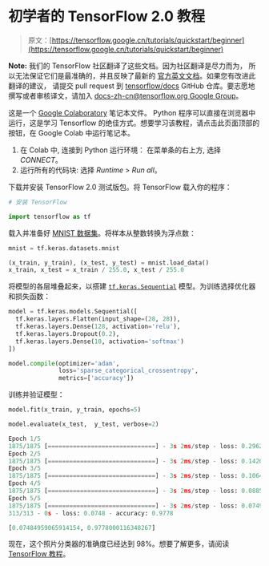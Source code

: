 # 初学者的 TensorFlow 2.0 教程

> 原文：[https://tensorflow.google.cn/tutorials/quickstart/beginner](https://tensorflow.google.cn/tutorials/quickstart/beginner)

**Note:** 我们的 TensorFlow 社区翻译了这些文档。因为社区翻译是尽力而为， 所以无法保证它们是最准确的，并且反映了最新的 [官方英文文档](https://tensorflow.google.cn/?hl=en)。如果您有改进此翻译的建议， 请提交 pull request 到 [tensorflow/docs](https://github.com/tensorflow/docs) GitHub 仓库。要志愿地撰写或者审核译文，请加入 [docs-zh-cn@tensorflow.org Google Group](https://groups.google.com/a/tensorflow.org/forum/#!forum/docs-zh-cn)。

这是一个 [Google Colaboratory](https://colab.research.google.com/notebooks/welcome.ipynb) 笔记本文件。 Python 程序可以直接在浏览器中运行，这是学习 Tensorflow 的绝佳方式。想要学习该教程，请点击此页面顶部的按钮，在 Google Colab 中运行笔记本。

1.  在 Colab 中, 连接到 Python 运行环境： 在菜单条的右上方, 选择 *CONNECT*。
2.  运行所有的代码块: 选择 *Runtime* > *Run all*。

下载并安装 TensorFlow 2.0 测试版包。将 TensorFlow 载入你的程序：

```py
# 安装 TensorFlow

import tensorflow as tf 
```

载入并准备好 [MNIST 数据集](http://yann.lecun.com/exdb/mnist/)。将样本从整数转换为浮点数：

```py
mnist = tf.keras.datasets.mnist

(x_train, y_train), (x_test, y_test) = mnist.load_data()
x_train, x_test = x_train / 255.0, x_test / 255.0 
```

将模型的各层堆叠起来，以搭建 [`tf.keras.Sequential`](https://tensorflow.google.cn/api_docs/python/tf/keras/Sequential) 模型。为训练选择优化器和损失函数：

```py
model = tf.keras.models.Sequential([
  tf.keras.layers.Flatten(input_shape=(28, 28)),
  tf.keras.layers.Dense(128, activation='relu'),
  tf.keras.layers.Dropout(0.2),
  tf.keras.layers.Dense(10, activation='softmax')
])

model.compile(optimizer='adam',
              loss='sparse_categorical_crossentropy',
              metrics=['accuracy']) 
```

训练并验证模型：

```py
model.fit(x_train, y_train, epochs=5)

model.evaluate(x_test,  y_test, verbose=2) 
```

```py
Epoch 1/5
1875/1875 [==============================] - 3s 2ms/step - loss: 0.2962 - accuracy: 0.9155
Epoch 2/5
1875/1875 [==============================] - 3s 2ms/step - loss: 0.1420 - accuracy: 0.9581
Epoch 3/5
1875/1875 [==============================] - 3s 2ms/step - loss: 0.1064 - accuracy: 0.9672
Epoch 4/5
1875/1875 [==============================] - 3s 2ms/step - loss: 0.0885 - accuracy: 0.9730
Epoch 5/5
1875/1875 [==============================] - 3s 2ms/step - loss: 0.0749 - accuracy: 0.9765
313/313 - 0s - loss: 0.0748 - accuracy: 0.9778

[0.07484959065914154, 0.9778000116348267]

```

现在，这个照片分类器的准确度已经达到 98%。想要了解更多，请阅读 [TensorFlow 教程](https://tensorflow.google.cn/tutorials/)。
